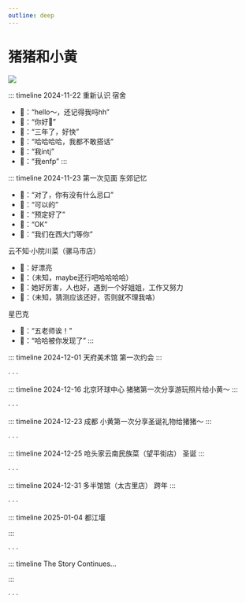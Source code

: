 ```yaml
---
outline: deep
---
```


<EncryptedContent>
 
# 猪猪和小黄

<Timer>
</Timer>

![](https://raw.githubusercontent.com/cheng000/picture/main/vitepress-blog/20250202233725.png)

::: timeline 2024-11-22 重新认识
宿舍
  - 👨：“hello～，还记得我吗hh”
  - 👩：“你好👋”
  - 👨：“三年了，好快”
  - 👩：“哈哈哈哈，我都不敢搭话”
  - 👨：“我intj”
  - 👩：“我enfp”
:::

::: timeline 2024-11-23 第一次见面
东郊记忆
  - 👨：“对了，你有没有什么忌口”
  - 👩：“可以的”
  - 👨：“预定好了”
  - 👩：“OK”
  - 👩：“我们在西大门等你”  

云不知·小院川菜（骡马市店）  
  - 👨：好漂亮
  - 👩：（未知，maybe还行吧哈哈哈哈）
  - 👨：她好厉害，人也好，遇到一个好姐姐，工作又努力
  - 👩：（未知，猜测应该还好，否则就不理我咯）

星巴克
  - 👨：“五老师诶！”
  - 👩：“哈哈被你发现了”
:::

::: timeline 2024-12-01 天府美术馆 第一次约会
:::

·
·
·

::: timeline 2024-12-16 北京环球中心 猪猪第一次分享游玩照片给小黄～
:::

·
·
·

::: timeline 2024-12-23 成都 小黄第一次分享圣诞礼物给猪猪～
:::

·
·
·

::: timeline 2024-12-25 呛头家云南民族菜（望平街店） 圣诞
:::

·
·
·

::: timeline 2024-12-31 多半馆馆（太古里店） 跨年
:::

·
·
·

::: timeline 2025-01-04 都江堰

:::

·
·
·

::: timeline The Story Continues...

:::

·
·
·
<Timer>
</Timer>
</EncryptedContent>
